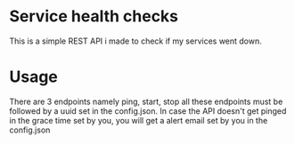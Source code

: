 # Service health checks

This is a simple REST API i made to check if my services went down.

# Usage

There are 3 endpoints namely ping, start, stop all these endpoints must be followed by a uuid set in the config.json. In case the API doesn't get pinged in the grace time set by you, you will get a alert email set by you in the config.json
